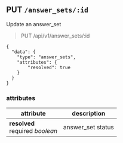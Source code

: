 ## PUT `/answer_sets/:id`

Update an answer_set

<blockquote class="lang-specific"><p>PUT /api/v1/answer_sets/:id</p></blockquote>

```json--
{
  "data": {
    "type": "answer_sets",
    "attributes": {
        "resolved": true
    }
  }
}
```

### attributes

attribute          | description
------------- | -------------
__resolved__<br>required _boolean_ | answer_set status

